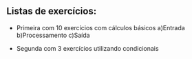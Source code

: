Listas de exercícios:
-------------------------------------------------------
- Primeira com 10 exercícios com cálculos básicos
a)Entrada
b)Processamento
c)Saída

- Segunda com 3 exercícios utilizando condicionais